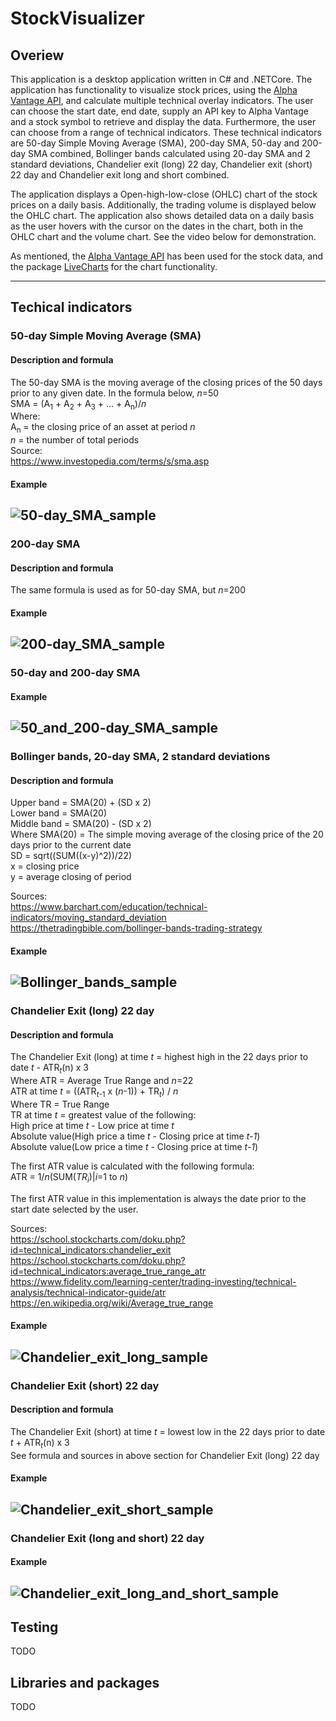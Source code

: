 # StockVisualizer
## Overiew
This application is a desktop application written in C# and .NETCore. The application has functionality to visualize stock prices, using the [Alpha Vantage API](https://www.alphavantage.co/), and calculate multiple technical overlay indicators. The user can choose the start date, end date, supply an API key to Alpha Vantage and a stock symbol to retrieve and display the data. Furthermore, the user can choose from a range of technical indicators. These technical indicators are 50-day Simple Moving Average (SMA), 200-day SMA, 50-day and 200-day SMA combined, Bollinger bands calculated using 20-day SMA and 2 standard deviations, Chandelier exit (long) 22 day, Chandelier exit (short) 22 day and Chandelier exit long and short combined. 

The application displays a Open-high-low-close (OHLC) chart of the stock prices on a daily basis. Additionally, the trading volume is displayed below the OHLC chart. The application also shows detailed data on a daily basis as the user hovers with the cursor on the dates in the chart, both in the OHLC chart and the volume chart. See the video below for demonstration.

As mentioned, the [Alpha Vantage API](https://www.alphavantage.co/documentation/) has been used for the stock data, and the package [LiveCharts](https://www.nuget.org/packages/LiveCharts) for the chart functionality. 

---
## Techical indicators
### 50-day Simple Moving Average (SMA)
#### Description and formula
The 50-day SMA is the moving average of the closing prices of the 50 days prior to any given date. In the formula below, *n*=50 <br />
SMA = (A<sub>1</sub> + A<sub>2</sub> + A<sub>3</sub> + ... + A<sub>n</sub>)/*n* <br />
Where: <br />
A<sub>n</sub> = the closing price of an asset at period *n* <br />
*n* = the number of total periods <br />
Source: <br />
https://www.investopedia.com/terms/s/sma.asp
#### Example
![50-day_SMA_sample](https://user-images.githubusercontent.com/39235916/209172299-68df743e-5746-4f82-b8af-628e258192c9.PNG)
---

### 200-day SMA
#### Description and formula
The same formula is used as for 50-day SMA, but *n*=200 <br />
#### Example
![200-day_SMA_sample](https://user-images.githubusercontent.com/39235916/209172390-7dbf703b-90c8-4d66-bf06-fb0a88e0f749.PNG)
---

### 50-day and 200-day SMA
#### Example
![50_and_200-day_SMA_sample](https://user-images.githubusercontent.com/39235916/209172465-1c4c699f-dd8e-4df1-8bc1-277e58a6b5a2.PNG)
---

### Bollinger bands, 20-day SMA, 2 standard deviations
#### Description and formula
Upper band = SMA(20) + (SD x 2) <br />
Lower band = SMA(20) <br />
Middle band = SMA(20) - (SD x 2) <br />
Where SMA(20) = The simple moving average of the closing price of the 20 days prior to the current date <br />
SD = sqrt((SUM((x-y)^2))/22) <br />
x = closing price <br />
y = average closing of period <br />

Sources: <br />
https://www.barchart.com/education/technical-indicators/moving_standard_deviation <br />
https://thetradingbible.com/bollinger-bands-trading-strategy <br />
#### Example
![Bollinger_bands_sample](https://user-images.githubusercontent.com/39235916/209172574-db5cfa67-1a43-42a0-a3a2-5b7618b6b8fe.PNG)
---

### Chandelier Exit (long) 22 day
#### Description and formula
The Chandelier Exit (long) at time *t* = highest high in the 22 days prior to date *t* - ATR<sub>*t*</sub>(n) x 3 <br />
Where ATR = Average True Range and *n*=22<br />
ATR at time *t* = ((ATR<sub>*t*-1</sub> x (*n*-1)) + TR<sub>*t*</sub>) / *n* <br />
Where TR = True Range <br />
TR at time *t* = greatest value of the following: <br />
High price at time *t* - Low price at time *t* <br />
Absolute value(High price a time *t* - Closing price at time *t-1*) <br />
Absolute value(Low price a time *t* - Closing price at time *t-1*) <br />

The first ATR value is calculated with the following formula: <br />
ATR = 1/*n*(SUM(*TR*<sub>*i*</sub>)|*i*=1 to *n*) <br />

The first ATR value in this implementation is always the date prior to the start date selected by the user.

Sources: <br />
https://school.stockcharts.com/doku.php?id=technical_indicators:chandelier_exit <br />
https://school.stockcharts.com/doku.php?id=technical_indicators:average_true_range_atr <br />
https://www.fidelity.com/learning-center/trading-investing/technical-analysis/technical-indicator-guide/atr <br />
https://en.wikipedia.org/wiki/Average_true_range <br />
#### Example
![Chandelier_exit_long_sample](https://user-images.githubusercontent.com/39235916/209172632-43a8ab1b-d71f-4e87-8865-ac8070dd5c15.PNG)
---

### Chandelier Exit (short) 22 day
#### Description and formula
The Chandelier Exit (short) at time *t* = lowest low in the 22 days prior to date *t* + ATR<sub>*t*</sub>(n) x 3 <br />
See formula and sources in above section for Chandelier Exit (long) 22 day 
#### Example
![Chandelier_exit_short_sample](https://user-images.githubusercontent.com/39235916/209172670-d1c64233-2140-4241-b40e-0b64ada7a3dc.PNG)
---

### Chandelier Exit (long and short) 22 day
#### Example
![Chandelier_exit_long_and_short_sample](https://user-images.githubusercontent.com/39235916/209172700-27de119c-7d6f-4bc3-9771-84edf7bb8bfe.PNG)
---

## Testing
TODO

## Libraries and packages
TODO
